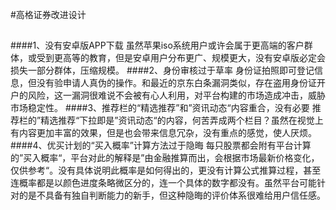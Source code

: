 #高格证券改进设计  
##
####1、没有安卓版APP下载
虽然苹果iso系统用户或许会属于更高端的客户群体，或受到更高等的教育，但是安卓用户分布更广、规模更大，没有安卓版必定会损失一部分群体，压缩规模。
####2、身份审核过于草率
身份证拍照即可登记信息，但没有验申请人真伪的操作。和最近的京东白条漏洞类似，存在盗用身份证开户的风险，这一漏洞很难说不会被有心人利用，对平台构建的市场造成冲击，威胁市场稳定性。
####3、推荐栏的“精选推荐”和”资讯动态“内容重合，没有必要
推荐栏的”精选推荐“下拉即是”资讯动态“的内容，何苦弄成两个栏目？虽然在视觉上有内容更加丰富的效果，但是也会带来信息冗杂，没有重点的感觉，使人厌烦。
####4、优买计划的“买入概率”计算方法过于隐晦
每只股票都会附有平台计算的”买入概率“，平台对此的解释是”由金融推算而出，会根据市场最新价格变化，仅供参考“。没有具体说明此概率是如何得出的，更没有计算公式推算过程，甚至连概率都是以颜色进度条略微区分的，连一个具体的数字都没有。虽然平台可能针对的是不具备有独自判断能力的新手，但这种隐晦的评价体系很难给用户信任感。